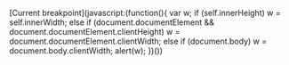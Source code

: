 [Current breakpoint](javascript:(function(\){ var w; if (self.innerHeight\) w = self.innerWidth; else if (document.documentElement && document.documentElement.clientHeight\) w = document.documentElement.clientWidth; else if (document.body\) w = document.body.clientWidth; alert(w\); }\)(\)) 
